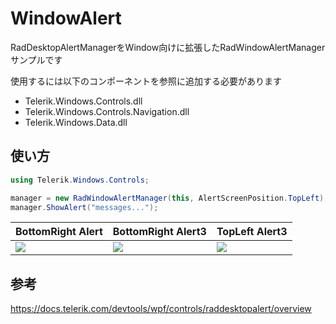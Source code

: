 ﻿# WindowAlert
RadDesktopAlertManagerをWindow向けに拡張したRadWindowAlertManagerサンプルです  

使用するには以下のコンポーネントを参照に追加する必要があります  
- Telerik.Windows.Controls.dll
- Telerik.Windows.Controls.Navigation.dll
- Telerik.Windows.Data.dll

## 使い方
```cs
using Telerik.Windows.Controls;

manager = new RadWindowAlertManager(this, AlertScreenPosition.TopLeft);
manager.ShowAlert("messages...");
```
|BottomRight Alert|BottomRight Alert3|TopLeft Alert3|
|---|---|---|
|![](https://github.com/nosimo/CSharpSapmles/blob/image/images/window_alert_bottom_right1.png)|![](https://github.com/nosimo/CSharpSapmles/blob/image/images/window_alert_bottom_right3.png)|![](https://github.com/nosimo/CSharpSapmles/blob/image/images/window_alert_top_left3.png)|

## 参考
https://docs.telerik.com/devtools/wpf/controls/raddesktopalert/overview  
